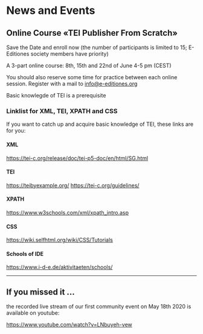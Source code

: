 
# News and Events

## Online Course «TEI Publisher From Scratch»

Save the Date and enroll now (the number of participants is limited to
15; E-Editiones society members have priority)

A 3-part online course: 8th, 15th and 22nd of June 4-5 pm (CEST)

You should also reserve some time for practice between each online session.
Register with a mail to info@e-editiones.org

Basic knowlegde of TEI is a prerequisite


### Linklist for XML, TEI, XPATH and CSS

If you want to catch up and acquire basic knowledge of TEI, these links are for you:

#### XML
 https://tei-c.org/release/doc/tei-p5-doc/en/html/SG.html

#### TEI
https://teibyexample.org/
https://tei-c.org/guidelines/

#### XPATH
https://www.w3schools.com/xml/xpath_intro.asp

#### CSS
https://wiki.selfhtml.org/wiki/CSS/Tutorials

#### Schools of IDE
https://www.i-d-e.de/aktivitaeten/schools/

---
## If you missed it ...

the recorded live stream of our first community event on May 18th 2020 is available on youtube:

https://www.youtube.com/watch?v=LNbuyeh-vew
